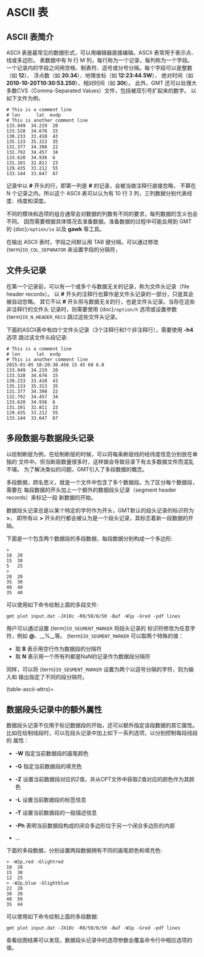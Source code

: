 # ASCII 表

## ASCII 表简介

ASCII 表是最常见的数据形式，可以用编辑器直接编辑。ASCII 表常用于表示点、线或多边形。
表数据中有 N 行 M 列，每行称为一个记录，每列称为一个字段。
一个记录内的字段之间用空格、制表符、逗号或分号分隔。每个字段可以是整数（如 **12**）、
浮点数（如 **20.34**）、地理坐标（如 **12:23:44.5W**）、
绝对时间（如 **2010-10-20T10:30:53.250**）、相对时间（如 **30t**）。
此外，GMT 还可以处理大多数CVS（Comma-Separated Values）文件，包括被双引号扩起来的数字。
以如下文件为例，

```
# This is a comment line
# lon      lat  evdp
# This is another comment line
133.949  34.219  20
133.528  34.676  15
130.233  33.410  43
135.133  35.313  35
131.377  34.398  22
132.792  34.457  34
133.620  34.936  6
131.101  32.811  23
129.435  33.212  55
133.144  33.647  67
```

记录中以 **#** 开头的行，即第一列是 **#** 的记录，会被当做注释行直接忽略，
不算在 N 个记录之内。所以这个 ASCII 表可以认为有 10 行 3 列，三列数据分别代表经度、纬度和深度。

不同的模块和选项的组合通常会对数据的列数有不同的要求，每列数据的含义也会不同。
因而需要根据具体情况去准备数据。准备数据的过程中可能会用到 GMT 的 {doc}`/option/io` 以及 **gawk** 等工具。

在输出 ASCII 表时，字段之间默认用 TAB 键分隔，可以通过修改 {term}`IO_COL_SEPARATOR` 来设置字段的分隔符，

## 文件头记录

在第一个记录前，可以有一个或多个与数据无关的记录，称为文件头记录（file header records）。
以 **#** 开头的注释行也算作是文件头记录的一部分，只是其会被自动忽略。
其它不以 **#** 开头但与数据无关的行，也是文件头记录。当存在这些非注释行的文件头
记录时，则需要使用 {doc}`/option/h` 选项或设置参数 {term}`IO_N_HEADER_RECS`
跳过这些文件头记录。

下面的ASCII表中有四个文件头记录（3个注释行和1个非注释行），需要使用 **-h4** 选项
跳过该文件头段记录:

```
# This is a comment line
# lon      lat  evdp
# This is another comment line
2015-01-05 10:20:30.456 15 45 60 6.0
133.949  34.219  20
133.528  34.676  15
130.233  33.410  43
135.133  35.313  35
131.377  34.398  22
132.792  34.457  34
133.620  34.936  6
131.101  32.811  23
129.435  33.212  55
133.144  33.647  67
```

## 多段数据与数据段头记录

以绘制断层为例，在绘制断层的时候，可以将每条断层线的经纬度信息分别放在单独的
文件中。但当断层数量很多时，这样做会导致目录下有太多数据文件而混乱不堪。
为了解决类似的问题，GMT引入了多段数据的概念。

多段数据，顾名思义，就是一个文件中包含了多个数据段。为了区分每个数据段，需要在
每段数据的开头加上一个额外的数据段头记录（segment header records）来标记一段
新数据的开始。

数据段头记录总是以某个特定的字符作为开头，GMT默认的段头记录的标识符为 **>**，
即所有以 **>** 开头的行都会被认为是一个段头记录，其标志着新一段数据的开始。

下面是一个包含两个数据段的多段数据，每段数据分别构成一个多边形:

```
>
10  20
15  30
5   25
>
20  20
35  30
40  40
35  40
```

可以使用如下命令绘制上面的多段文件:

```
gmt plot input.dat -JX10c -R0/50/0/50 -Baf -W1p -Gred -pdf lines
```

用户可以通过设置 {term}`IO_SEGMENT_MARKER` 将段头记录的
标识符修改为任意字符，例如 **@**、__%__等。
{term}`IO_SEGMENT_MARKER` 可以取两个特殊的值：

- 取 **B** 表示用空行作为数据段的分隔符
- 取 **N** 表示用一个所有列都是NaN的记录作为数据段分隔符

同样，可以将 {term}`IO_SEGMENT_MARKER` 设置为两个以逗号分隔的字符，则为输入和
输出指定了不同的段分隔符。

(table-ascii-attrs)=

## 数据段头记录中的额外属性

数据段头记录不仅用于标记数据段的开始，还可以额外指定该段数据的其它属性。
比如在绘制线段时，可以在段头记录中加上如下一系列选项，以分别控制每段线段的
属性：

- **-W** 指定当前数据段的画笔颜色

- **-G** 指定当前数据段的填充色

- **-Z** 设置当前数据段对应的Z值，并从CPT文件中获取Z值对应的颜色作为其颜色

- **-L** 设置当前数据段的标签信息

- **-T** 设置当前数据段的一般描述信息

- **-Ph** 表明当前数据段构成的闭合多边形位于另一个闭合多边形的内部

- ...

下面的多段数据，分别设置两段数据拥有不同的画笔颜色和填充色:

```
> -W2p,red -Glightred
10  20
15  30
12  25
> -W2p,blue -Glightblue
22  20
30  30
40  50
35  44
```

可以使用如下命令绘制上面的多段数据:

```
gmt plot input.dat -JX10c -R0/50/0/50 -Baf -W1p -Gred -pdf lines
```

查看绘图结果可以发现，数据段头记录中的选项参数会覆盖命令行中相应选项的值。
